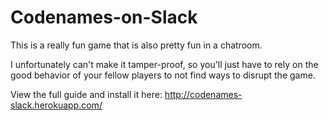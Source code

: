 # Codenames-on-Slack

This is a really fun game that is also pretty fun in a chatroom.

I unfortunately can't make it tamper-proof, so you'll just have to rely on the good behavior of your fellow players to not find ways to disrupt the game.

View the full guide and install it here: http://codenames-slack.herokuapp.com/
